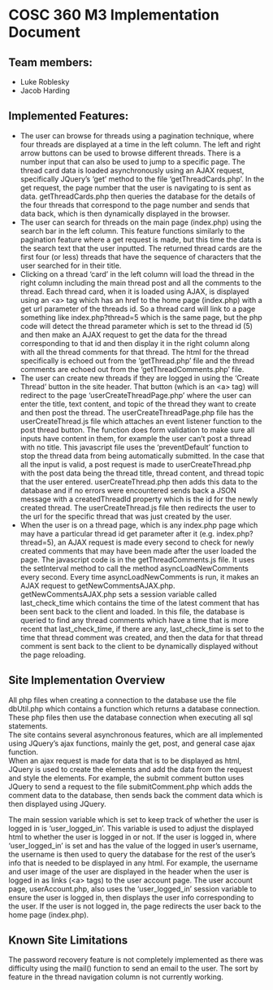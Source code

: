 # COSC 360 M3 Implementation Document

## Team members:
- Luke Roblesky
- Jacob Harding

## Implemented Features:
- The user can browse for threads using a pagination technique, where four threads are displayed at a time in the left column. The left and right arrow buttons can be used to browse different threads. There is a number input that can also be used to jump to a specific page. The thread card data is loaded asynchronously using  an AJAX request, specifically JQuery’s ‘get’ method to the file ‘getThreadCards.php’. In the get request, the page number that the user is navigating to is sent as data. getThreadCards.php then queries the database for the details of the four threads that correspond to the page number and sends that data back, which is then dynamically displayed in the browser.
- The user can search for threads on the main page (index.php) using the search bar in the left column. This feature functions similarly to the pagination feature where a get request is made, but this time the data is the search text that the user inputted. The returned thread cards are the first four (or less) threads that have the sequence of characters that the user searched for in their title. 
- Clicking on a thread ‘card’ in the left column will load the thread in the right column including the main thread post and all the comments to the thread. Each thread card, when it is loaded using AJAX, is displayed using an \<a\> tag which has an href to the home page (index.php) with a get url parameter of the threads id. So a thread card will link to a page something like index.php?thread=5 which is the same page, but the php code will detect the thread parameter which is set to the thread id (5) and then make an AJAX request to get the data for the thread corresponding to that id and then display it in the right column along with all the thread comments for that thread. The html for the thread specifically is echoed out from the ‘getThread.php’ file and the thread comments are echoed out from the ‘getThreadComments.php’ file.
- The user can create new threads if they are logged in using the ‘Create Thread’ button in the site header. That button (which is an \<a\> tag) will redirect to the page ‘userCreateThreadPage.php’ where the user can enter the title, text content, and topic of the thread they want to create and then post the thread. The userCreateThreadPage.php file has the userCreateThread.js file which attaches an event listener function to the post thread button. The function does form validation to make sure all inputs have content in them, for example the user can’t post a thread with no title. This javascript file uses the ‘preventDefault’ function to stop the thread data from being automatically submitted. In the case that all the input is valid, a post request is made to userCreateThread.php with the post data being the thread title, thread content, and thread topic that the user entered. userCreateThread.php then adds this data to the database and if no errors were encountered sends back a JSON message with a createdThreadId property which is the id for the newly created thread. The userCreateThread.js file then redirects the user to the url for the specific thread that was just created by the user.
- When the user is on a thread page, which is any index.php page which may have a particular thread id get parameter after it (e.g. index.php?thread=5), an AJAX request is made every second to check for newly created comments that may have been made after the user loaded the page. The javascript code is in the getThreadComments.js file. It uses the setInterval method to call the method asyncLoadNewComments every second. Every time asyncLoadNewComments is run, it makes an AJAX request to getNewCommentsAJAX.php. getNewCommentsAJAX.php sets a session variable called last_check_time which contains the time of the latest comment that has been sent back to the client and loaded. In this file, the database is queried to find any thread comments which have a time that is more recent that last_check_time, if there are any, last_check_time is set to the time that thread comment was created, and then the data for that thread comment is sent back to the client to be dynamically displayed without the page reloading.


## Site Implementation Overview
All php files when creating a connection to the database use the file dbUtil.php which contains a function which returns a database connection. These php files then use the database connection when executing all sql statements.
<br>
The site contains several asynchronous features, which are all implemented using JQuery’s ajax functions, mainly the get, post, and general case ajax function.
<br>
When an ajax request is made for data that is to be displayed as html, JQuery is used to create the elements and add the data from the request and style the elements. For example, the submit comment button uses JQuery to send a request to the file submitComment.php which adds the comment data to the database, then sends back the comment data which is then displayed using JQuery.
<br>

The main session variable which is set to keep track of whether the user is logged in is ‘user_logged_in’. This variable is used to adjust the displayed html to whether the user is logged in or not. If the user is logged in, where ‘user_logged_in’ is set and has the value of the logged in user’s username, the username is then used to query the database for the rest of the user’s info that is needed to be displayed in any html. For example, the username and user image of the user are displayed in the header when the user is logged in as links (\<a\> tags) to the user account page. The user account page, userAccount.php, also uses the ‘user_logged_in’ session variable to ensure the user is logged in, then displays the user info corresponding to the user. If the user is not logged in, the page redirects the user back to the home page (index.php).
<br>

## Known Site Limitations
The password recovery feature is not completely implemented as there was difficulty using the mail() function to send an email to the user.
The sort by feature in the thread navigation column is not currently working.
